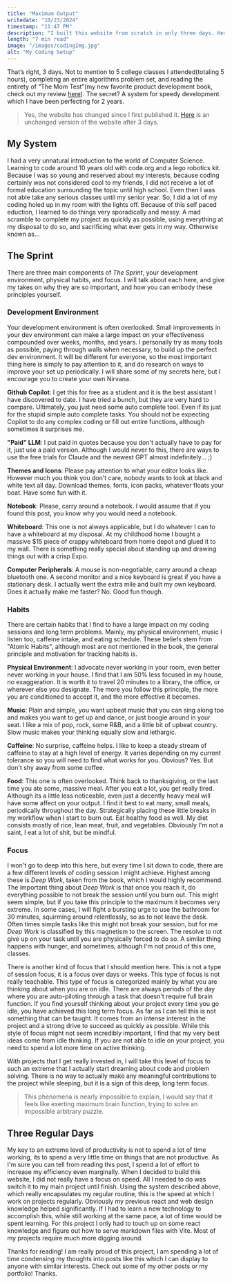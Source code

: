 ```yaml
---
title: "Maximum Output"
writedate: "10/23/2024"
timestamp: "11:47 PM"
description: "I built this website from scratch in only three days. Here's how I radically increased my development speed to condense projects like this into such a short window."
length: "7 min read"
image: "/images/codingImg.jpg"
alt: "My Coding Setup"
---
```


That’s right, 3 days. Not to mention to 5 college classes I attended(totaling 5 hours), completing an entire algorithms problem set, and reading the entirety of “The Mom Test”(my new favorite product development book, check out my review [here](/blog/books/the-mom-test)). The secret? A system for speedy development which I have been perfecting for 2 years.

>Yes, the website has changed since I first published it. [Here](https://github.com/falktravis/falktravis.github.io/tree/three-day-final) is an unchanged version of the website after 3 days.

## My System

I had a very unnatural introduction to the world of Computer Science. Learning to code around 10 years old with code.org and a lego robotics kit. Because I was so young and reserved about my interests, because coding certainly was not considered cool to my friends, I did not receive a lot of formal education surrounding the topic until high school. Even then I was not able take any serious classes until my senior year. So, I did a lot of my coding holed up in my room with the lights off. Because of this self paced eduction, I learned to do things very sporadically and messy. A mad scramble to complete my project as quickly as possible, using everything at my disposal to do so, and sacrificing what ever gets in my way. Otherwise known as...

## The Sprint

There are three main components of *The Sprint*, your development environment, physical habits, and focus. I will talk about each here, and give my takes on why they are so important, and how you can embody these principles yourself.

### Development Environment

Your development environment is often overlooked. Small improvements in your dev environment can make a large impact on your effectiveness compounded over weeks, months, and years. I personally try as many tools as possible, paying through walls when necessary, to build up the perfect dev environment. It will be different for everyone, so the most important thing here is simply to pay attention to it, and do research on ways to improve your set up periodically. I will share some of my secrets here, but I encourage you to create your own Nirvana.

**Github Copilot**: I get this for free as a student and it is the best assistant I have discovered to date. I have tried a bunch, but they are very hard to compare. Ultimately, you just need some auto complete tool. Even if its just for the stupid simple auto complete tasks. You should not be expecting Copilot to do any complex coding or fill out entire functions, although sometimes it surprises me.

**"Paid" LLM**: I put paid in quotes because you don't actually have to pay for it, just use a paid version. Although I would never to this, there are ways to use the free trials for Claude and the newest GPT almost indefinitely... ;)

**Themes and Icons**: Please pay attention to what your editor looks like. However much you think you don't care, nobody wants to look at black and white text all day. Download themes, fonts, icon packs, whatever floats your boat. Have some fun with it.

**Notebook**: Please, carry around a notebook. I would assume that if you found this post, you know why you would need a notebook.

**Whiteboard**: This one is not always applicable, but I do whatever I can to have a whiteboard at my disposal. At my childhood home I bought a massive $15 piece of crappy whiteboard from home depot and glued it to my wall. There is something really special about standing up and drawing things out with a crisp Expo.

**Computer Peripherals**: A mouse is non-negotiable, carry around a cheap bluetooth one. A second monitor and a nice keyboard is great if you have a stationary desk. I actually went the extra mile and built my own keyboard. Does it actually make me faster? No. Good fun though.

### Habits

There are certain habits that I find to have a large impact on my coding sessions and long term problems. Mainly, my physical environment, music I listen too, caffeine intake, and eating schedule. These beliefs stem from "Atomic Habits", although most are not mentioned in the book, the general principle and motivation for tracking habits is.

**Physical Environment**: I advocate never working in your room, even better never working in your house. I find that I am 50% less focused in my house, no exaggeration. It is worth it to travel 20 minutes to a library, the office, or wherever else you designate. The more you follow this principle, the more you are conditioned to accept it, and the more effective it becomes.

**Music**: Plain and simple, you want upbeat music that you can sing along too and makes you want to get up and dance, or just boogie around in your seat. I like a mix of pop, rock, some R&B, and a little bit of upbeat country. Slow music makes your thinking equally slow and lethargic.

**Caffeine**: No surprise, caffeine helps. I like to keep a steady stream of caffeine to stay at a high level of energy. It varies depending on my current tolerance so you will need to find what works for you. Obvious? Yes. But don't shy away from some coffee.

**Food**: This one is often overlooked. Think back to thanksgiving, or the last time you ate some, massive meal. After you eat a lot, you get really tired. Although its a little less noticeable, even just a decently heavy meal will have some affect on your output. I find it best to eat many, small meals, periodically throughout the day. Strategically placing these little breaks in my workflow when I start to burn out. Eat healthy food as well. My diet consists mostly of rice, lean meat, fruit, and vegetables. Obviously I'm not a saint, I eat a lot of shit, but be mindful.

### Focus

I won't go to deep into this here, but every time I sit down to code, there are a few different levels of coding session I might achieve. Highest among these is *Deep Work*, taken from the book, which I would highly recommend. The important thing about *Deep Work* is that once you reach it, do everything possible to not break the session until you burn out. This might seem simple, but if you take this principle to the maximum it becomes very extreme. In some cases, I will fight a bursting urge to use the bathroom for 30 minutes, squirming around relentlessly, so as to not leave the desk. Often times simple tasks like this might not break your session, but for me *Deep Work* is classified by this magnetism to the screen. The resolve to not give up on your task until you are physically forced to do so. A similar thing happens with hunger, and sometimes, although I'm not proud of this one, classes.

There is another kind of focus that I should mention here. This is not a type of session focus, it is a focus over days or weeks. This type of focus is not really teachable. This type of focus is categorized mainly by what you are thinking about when you are on idle. There are always periods of the day where you are auto-piloting through a task that doesn't require full brain function. If you find yourself thinking about your project every time you go idle, you have achieved this long term focus. As far as I can tell this is not something that can be taught. It comes from an intense interest in the project and a strong drive to succeed as quickly as possible. While this style of focus might not seem incredibly important, I find that my very best ideas come from idle thinking. If you are not able to idle on your project, you need to spend a lot more time on active thinking.

With projects that I get really invested in, I will take this level of focus to such an extreme that I actually start dreaming about code and problem solving. There is no way to actually make any meaningful contributions to the project while sleeping, but it is a sign of this deep, long term focus. 

>This phenomena is nearly impossible to explain, I would say that it feels like exerting maximum brain function, trying to solve an impossible arbitrary puzzle.

## Three Regular Days

My key to an extreme level of productivity is not to spend a lot of time working, its to spend a very little time on things that are not productive. As I'm sure you can tell from reading this post, I spend a lot of effort to increase my efficiency even marginally. When I decided to build this website, I did not really have a focus on speed. All I needed to do was switch it to my main project until finish. Using the system described above, which really encapsulates my regular routine, this is the speed at which I work on projects regularly. Obviously my previous react and web design knowledge helped significantly. If I had to learn a new technology to accomplish this, while still working at the same pace, a lot of time would be spent learning. For this project I only had to touch up on some react knowledge and figure out how to serve markdown files with Vite. Most of my projects require much more digging around.

Thanks for reading! I am really proud of this project, I am spending a lot of time condensing my thoughts into posts like this which I can display to anyone with similar interests. Check out some of my other posts or my portfolio! Thanks.